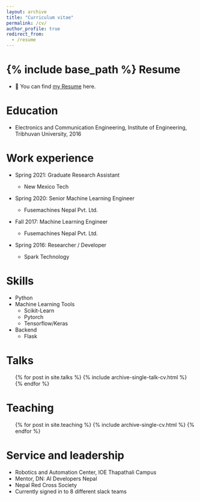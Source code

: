 ```yaml
---
layout: archive
title: "Curriculum vitae"
permalink: /cv/
author_profile: true
redirect_from:
  - /resume
---
```


{% include base_path %}
Resume
======
- 📃 You can find [my Resume](https://thapasushil.com/files/Resume.pdf) here.

Education
======
* Electronics and Communication Engineering, Institute of Engineering, Tribhuvan University, 2016
<!-- * M.S. Computer Science, ****** University, 2022  (expected) -->

Work experience
======
* Spring 2021: Graduate Research Assistant
  * New Mexico Tech
  <!-- * Duties included: Tagging issues -->
  <!-- * Supervisor: Professor Git -->

* Spring 2020: Senior Machine Learning Engineer
  * Fusemachines Nepal Pvt. Ltd.
  <!-- * Duties included: Tagging issues -->
  <!-- * Supervisor: Professor Git -->

* Fall 2017: Machine Learning Engineer
  * Fusemachines Nepal Pvt. Ltd.
  <!-- * Duties included: Merging pull requests -->
  <!-- * Supervisor: Professor Hub -->
  
* Spring 2016: Researcher / Developer
  * Spark Technology
  <!-- * Duties included: Merging pull requests -->
  <!-- * Supervisor: Professor Hub -->
  
Skills
======
* Python
* Machine Learning Tools
  * Scikit-Learn
  * Pytorch
  * Tensorflow/Keras
* Backend
  * Flask

<!-- Publications
======
  <ul>{% for post in site.publications %}
    {% include archive-single-cv.html %}
  {% endfor %}</ul> -->
  
Talks
======
  <ul>{% for post in site.talks %}
    {% include archive-single-talk-cv.html %}
  {% endfor %}</ul>
  
Teaching
======
  <ul>{% for post in site.teaching %}
    {% include archive-single-cv.html %}
  {% endfor %}</ul>
  
Service and leadership
======
* Robotics and Automation Center, IOE Thapathali Campus
* Mentor, DN: AI Developers Nepal
* Nepal Red Cross Society
* Currently signed in to 8 different slack teams